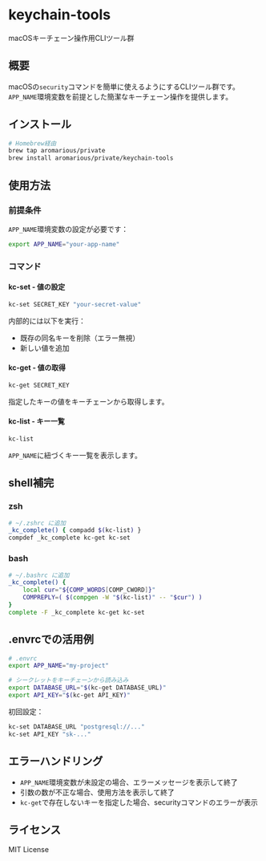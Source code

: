 # keychain-tools

macOSキーチェーン操作用CLIツール群

## 概要

macOSの`security`コマンドを簡単に使えるようにするCLIツール群です。
`APP_NAME`環境変数を前提とした簡潔なキーチェーン操作を提供します。

## インストール

```bash
# Homebrew経由
brew tap aromarious/private
brew install aromarious/private/keychain-tools
```

## 使用方法

### 前提条件

`APP_NAME`環境変数の設定が必要です：

```bash
export APP_NAME="your-app-name"
```

### コマンド

#### kc-set - 値の設定

```bash
kc-set SECRET_KEY "your-secret-value"
```

内部的には以下を実行：
- 既存の同名キーを削除（エラー無視）
- 新しい値を追加

#### kc-get - 値の取得

```bash
kc-get SECRET_KEY
```

指定したキーの値をキーチェーンから取得します。

#### kc-list - キー一覧

```bash
kc-list
```

`APP_NAME`に紐づくキー一覧を表示します。

## shell補完

### zsh

```bash
# ~/.zshrc に追加
_kc_complete() { compadd $(kc-list) }
compdef _kc_complete kc-get kc-set
```

### bash

```bash
# ~/.bashrc に追加
_kc_complete() {
    local cur="${COMP_WORDS[COMP_CWORD]}"
    COMPREPLY=( $(compgen -W "$(kc-list)" -- "$cur") )
}
complete -F _kc_complete kc-get kc-set
```

## .envrcでの活用例

```bash
# .envrc
export APP_NAME="my-project"

# シークレットをキーチェーンから読み込み
export DATABASE_URL="$(kc-get DATABASE_URL)"
export API_KEY="$(kc-get API_KEY)"
```

初回設定：

```bash
kc-set DATABASE_URL "postgresql://..."
kc-set API_KEY "sk-..."
```

## エラーハンドリング

- `APP_NAME`環境変数が未設定の場合、エラーメッセージを表示して終了
- 引数の数が不正な場合、使用方法を表示して終了
- `kc-get`で存在しないキーを指定した場合、securityコマンドのエラーが表示

## ライセンス

MIT License